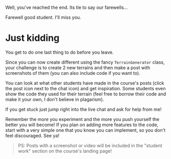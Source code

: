 Well, you've reached the end. Its tie to say our farewells...

Farewell good student. I'll miss you.

# Just kidding
You get to do one last thing to do before you leave.

Since you can now create different using the fancy `TerrainGenerator` class, your challenge is to create 2 new terrains and then make a post with screenshots of them (you can also include code if you want to).

You can look at what other students have made in the course's posts (click the post icon next to the chat icon) and get inspiration. Some students even show the code they used for their terrain (feel free to borrow their code and make it your own, I don't believe in plagarism). 

If you get stuck just jump right into the live chat and ask for help from me!

Remember the more you experiment and the more you push yourself the better you will become! If you plan on adding more features to the code, start with a very simple one that you know you can implement, so you don't feel discouraged. See ya!

> PS: Posts with a screenshot or video will be included in the "student work" section on the course's landing page!
